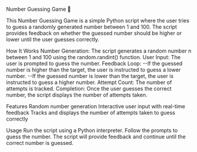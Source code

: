 Number Guessing Game 🎯

This Number Guessing Game is a simple Python script where the user tries to guess a randomly generated number between 1 and 100. The script provides feedback on whether the guessed number should be higher or lower until the user guesses correctly.

How It Works
Number Generation: The script generates a random number n between 1 and 100 using the random.randint() function.
User Input: The user is prompted to guess the number.
Feedback Loop:
--If the guessed number is higher than the target, the user is instructed to guess a lower number.
--If the guessed number is lower than the target, the user is instructed to guess a higher number.
Attempt Count: The number of attempts is tracked.
Completion: Once the user guesses the correct number, the script displays the number of attempts taken.

Features
Random number generation
Interactive user input with real-time feedback
Tracks and displays the number of attempts taken to guess correctly

Usage
Run the script using a Python interpreter.
Follow the prompts to guess the number.
The script will provide feedback and continue until the correct number is guessed.
